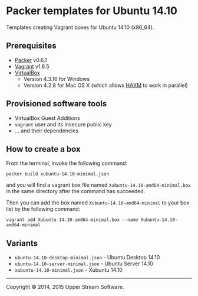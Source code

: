 # Packer templates for Ubuntu 14.10

Templates creating Vagrant boxes for Ubuntu 14.10 (x86_64).

## Prerequisites

* [Packer] v0.6.1
* [Vagrant] v1.6.5
* [VirtualBox]
	* Version 4.3.16 for Windows
	* Version 4.2.8 for Mac OS X (which allows [HAXM] to work in parallel)

[Packer]: https://www.packer.io/ "Packer by HashiCorp"
[Vagrant]: https://www.vagrantup.com/ "Vagrant"
[VirtualBox]: https://www.virtualbox.org/ "Oracle VM VirtualBox"
[HAXM]: https://software.intel.com/en-us/android/articles/intel-hardware-accelerated-execution-manager
        "Intel&reg; Hardware Accelerated Execution Manager"

## Provisioned software tools

* VirtualBox Guest Additions
* `vagrant` user and its insecure public key
* ... and their dependencies

## How to create a box

From the terminal, invoke the following command:

	packer build xubuntu-14.10-minimal.json

and you will find a vagrant box file named `Xubuntu-14.10-amd64-minimal.box`
in the same directory after the command has succeeded.

Then you can add the box named `Xubuntu-14.10-amd64-minimal` to your box list
by the following command:

	vagrant add Xubuntu-14.10-amd64-minimal.box --name Xubuntu-14.10-amd64-minimal

## Variants

* `ubuntu-14.10-desktop-minimal.json` - Ubuntu Desktop 14.10 
* `ubuntu-14.10-server-minimal.json` - Ubuntu Server 14.10
* `xubuntu-14.10-minimal.json` - Xubuntu 14.10


- - -

Copyright &copy; 2014, 2015 Upper Stream Software.

